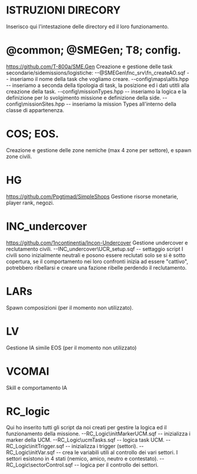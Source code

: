 # ISTRUZIONI DIRECORY
Inserisco qui l'intestazione delle directory ed il loro funzionamento.

# @common; @SMEGen; T8; config.
https://github.com/T-800a/SME.Gen
Creazione e gestione delle task secondarie/sidemissions/logistiche:
--@SMEGen\fnc_srv\fn_createAO.sqf -- inseriamo il nome della task che vogliamo creare.
--config\maps\altis.hpp -- inseriamo a seconda della tipologia di task, la posizione ed i dati utitli alla creazione della task.
--config\missionTypes.hpp -- inseriamo la logica e la definizione per lo svolgimento missione e definizione della side.
--config\missionSites.hpp -- inseriamo la mission Types all'interno della classe di appartenenza.

# COS; EOS.
Creazione e gestione delle zone nemiche (max 4 zone per settore), e spawn zone civili.

# HG
https://github.com/Ppgtjmad/SimpleShops
Gestione risorse monetarie, player rank, negozi.

# INC_undercover
https://github.com/1ncontinentia/Incon-Undercover
Gestione undercover e reclutamento civili.
--INC_undercover\UCR_setup.sqf -- settaggio script
I civili sono inizialmente neutrali e posono essere reclutati solo se si è sotto copertura, se il comportamento nei loro confronti inizia ad essere "cattivo", potrebbero ribellarsi e creare una fazione ribelle perdendo il reclutamento.

# LARs
Spawn composizioni (per il momento non utilizzato).

# LV
Gestione IA simile EOS (per il momento non utilizzato)

# VCOMAI
Skill e comportamento IA

# RC_logic
Qui ho inserito tutti gli script da noi creati per gestire la logica ed il funzionamento della missione.
--RC_Logic\initMarkerUCM.sqf -- inizializza i marker della UCM.
--RC_Logic\ucmTasks.sqf --  logica task UCM.
--RC_Logic\initTrigger.sqf -- inizializza i trigger (settori).
--RC_Logic\initVar.sqf -- crea le variabili utili al controllo dei vari settori. I settori esistono in 4 stati (nemico, amico, neutro e contestato).
--RC_Logic\sectorControl.sqf -- logica per il controllo dei settori.
